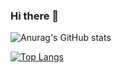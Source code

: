 ### Hi there 👋

![Anurag's GitHub stats](https://github-readme-stats.vercel.app/api?username=Kevin-Jose-Sandoval&count_private=true&show_icons=true&theme=dracula)

[![Top Langs](https://github-readme-stats.vercel.app/api/top-langs/?username=Kevin-Jose-Sandoval)](https://github.com/anuraghazra/github-readme-stats)
